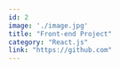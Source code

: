 ```yaml
---
id: 2
image: './image.jpg'
title: "Front-end Project"
category: "React.js"
link: "https://github.com"
---
```

